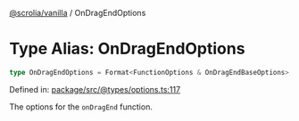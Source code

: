 [@scrolia/vanilla](../README.md) / OnDragEndOptions

# Type Alias: OnDragEndOptions

```ts
type OnDragEndOptions = Format<FunctionOptions & OnDragEndBaseOptions>;
```

Defined in: [package/src/@types/options.ts:117](https://github.com/scrolia/vanilla/blob/71d11a743faf8de64b56201c92ff9484fdce9f24/package/src/@types/options.ts#L117)

The options for the `onDragEnd` function.
